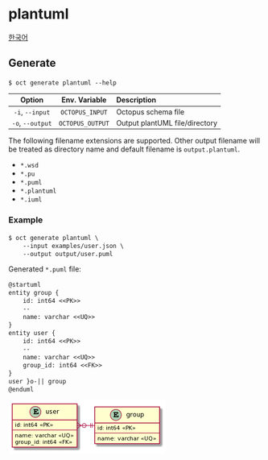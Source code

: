 # plantuml

[한국어](kr/plantuml.md)

## Generate

```shell
$ oct generate plantuml --help
```

|      Option      |  Env. Variable   | Description                    |
| :--------------: | :--------------: | :----------------------------- |
| `-i`, `--input`  | `OCTOPUS_INPUT`  | Octopus schema file            |
| `-o`, `--output` | `OCTOPUS_OUTPUT` | Output plantUML file/directory |

The following filename extensions are supported.
Other output filename will be treated as directory name and default filename is `output.plantuml`.

- `*.wsd`
- `*.pu`
- `*.puml`
- `*.plantuml`
- `*.iuml`

### Example

```shell
$ oct generate plantuml \
    --input examples/user.json \
    --output output/user.puml
```

Generated `*.puml` file:

```
@startuml
entity group {
    id: int64 <<PK>>
    --
    name: varchar <<UQ>>
}
entity user {
    id: int64 <<PK>>
    --
    name: varchar <<UQ>>
    group_id: int64 <<FK>>
}
user }o-|| group
@enduml
```

![](images/plantuml-user.png)
